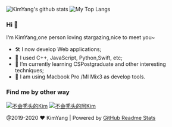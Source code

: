 ![KimYang's github stats](https://github-readme-stats.vercel.app/api?username=KimYangOfCat&show_icons=true&theme=cobalt&count_private=true)  ![My Top Langs](https://github-readme-stats.vercel.app/api/top-langs/?username=KimYangOfCat&layout=compact&hide=html)

### Hi  👋

I‘m KimYang,one person loving stargazing,nice to meet you~

   - 🛠  I now develop Web applications;
   - 🔗  I used C++, JavaScript, Python,Swift, etc;
   - 🌱  I’m currently learning CSPostgraduate and other interesting techniques;
   - 📱  I am using Macbook Pro /MI Mix3 as develop tools.

### Find me by other way

[![不会秃头的Kim](https://tva1.sinaimg.cn/large/007S8ZIlly1gh8a43pk4wj3022022745.jpg)](https://www.zhihu.com/people/kim_yang)  [![不会秃头的阿Kim](https://tva1.sinaimg.cn/large/007S8ZIlly1gh8a46yfafj3022022dfr.jpg)](https://me.csdn.net/weixin_43316691)

@2019-2020 ❤️ KimYang | Powered by [GitHub Readme Stats](https://github.com/anuraghazra/github-readme-stats)
